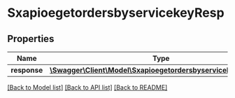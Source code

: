 # SxapioegetordersbyservicekeyResp

## Properties
Name | Type | Description | Notes
------------ | ------------- | ------------- | -------------
**response** | [**\Swagger\Client\Model\SxapioegetordersbyservicekeyResponse**](SxapioegetordersbyservicekeyResponse.md) |  | [optional] 

[[Back to Model list]](../README.md#documentation-for-models) [[Back to API list]](../README.md#documentation-for-api-endpoints) [[Back to README]](../README.md)


